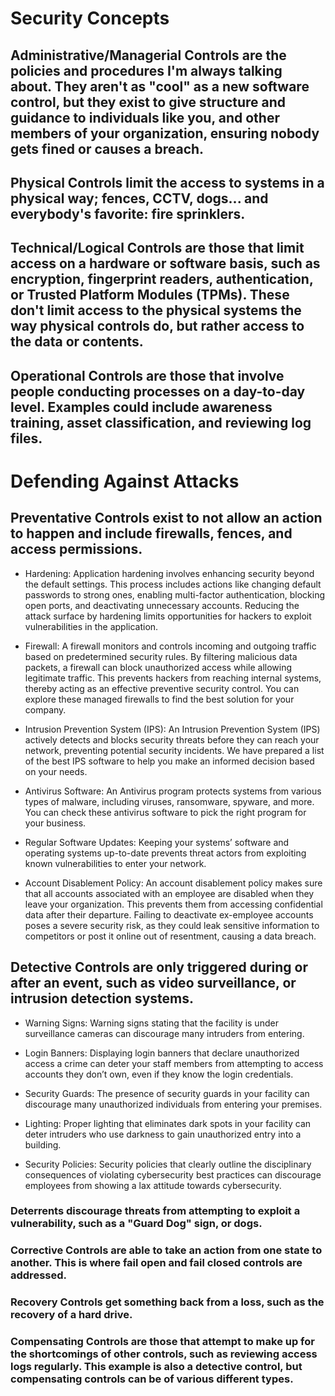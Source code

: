 # Security Concepts

## Administrative/Managerial Controls are the policies and procedures I'm always talking about. They aren't as "cool" as a new software control, but they exist to give structure and guidance to individuals like you, and other members of your organization, ensuring nobody gets fined or causes a breach.

## Physical Controls limit the access to systems in a physical way; fences, CCTV, dogs... and everybody's favorite: fire sprinklers.

## Technical/Logical Controls are those that limit access on a hardware or software basis, such as encryption, fingerprint readers, authentication, or Trusted Platform Modules (TPMs). These don't limit access to the physical systems the way physical controls do, but rather access to the data or contents.

## Operational Controls are those that involve people conducting processes on a day-to-day level. Examples could include awareness training, asset classification, and reviewing log files.

# Defending Against Attacks

## Preventative Controls exist to not allow an action to happen and include firewalls, fences, and access permissions.

* Hardening: Application hardening involves enhancing security beyond the default settings. This process includes actions like changing default passwords to strong ones, enabling multi-factor authentication, blocking open ports, and deactivating unnecessary accounts. Reducing the attack surface by hardening limits opportunities for hackers to exploit vulnerabilities in the application.

* Firewall: A firewall monitors and controls incoming and outgoing traffic based on predetermined security rules. By filtering malicious data packets, a firewall can block unauthorized access while allowing legitimate traffic. This prevents hackers from reaching internal systems, thereby acting as an effective preventive security control. You can explore these managed firewalls to find the best solution for your company.

* Intrusion Prevention System (IPS): An Intrusion Prevention System (IPS) actively detects and blocks security threats before they can reach your network, preventing potential security incidents. We have prepared a list of the best IPS software to help you make an informed decision based on your needs.

* Antivirus Software: An Antivirus program protects systems from various types of malware, including viruses, ransomware, spyware, and more. You can check these antivirus software to pick the right program for your business.

* Regular Software Updates: Keeping your systems’ software and operating systems up-to-date prevents threat actors from exploiting known vulnerabilities to enter your network.

* Account Disablement Policy: An account disablement policy makes sure that all accounts associated with an employee are disabled when they leave your organization. This prevents them from accessing confidential data after their departure. Failing to deactivate ex-employee accounts poses a severe security risk, as they could leak sensitive information to competitors or post it online out of resentment, causing a data breach.

## Detective Controls are only triggered during or after an event, such as video surveillance, or intrusion detection systems.

* Warning Signs: Warning signs stating that the facility is under surveillance cameras can discourage many intruders from entering.

* Login Banners: Displaying login banners that declare unauthorized access a crime can deter your staff members from attempting to access accounts they don’t own, even if they know the login credentials.

* Security Guards: The presence of security guards in your facility can discourage many unauthorized individuals from entering your premises.

* Lighting: Proper lighting that eliminates dark spots in your facility can deter intruders who use darkness to gain unauthorized entry into a building.

* Security Policies: Security policies that clearly outline the disciplinary consequences of violating cybersecurity best practices can discourage employees from showing a lax attitude towards cybersecurity.

### Deterrents discourage threats from attempting to exploit a vulnerability, such as a "Guard Dog" sign, or dogs.

### Corrective Controls are able to take an action from one state to another. This is where fail open and fail closed controls are addressed.

### Recovery Controls get something back from a loss, such as the recovery of a hard drive.

### Compensating Controls are those that attempt to make up for the shortcomings of other controls, such as reviewing access logs regularly. This example is also a detective control, but compensating controls can be of various different types.